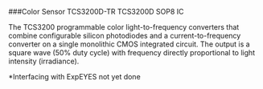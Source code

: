 ###Color Sensor TCS3200D-TR TCS3200D SOP8 IC

The TCS3200 programmable color light-to-frequency converters that combine configurable silicon photodiodes and a current-to-frequency converter on a single monolithic CMOS integrated circuit. 
The output is a square wave (50% duty cycle) with frequency directly proportional to light intensity (irradiance).

*Interfacing with ExpEYES not yet done
